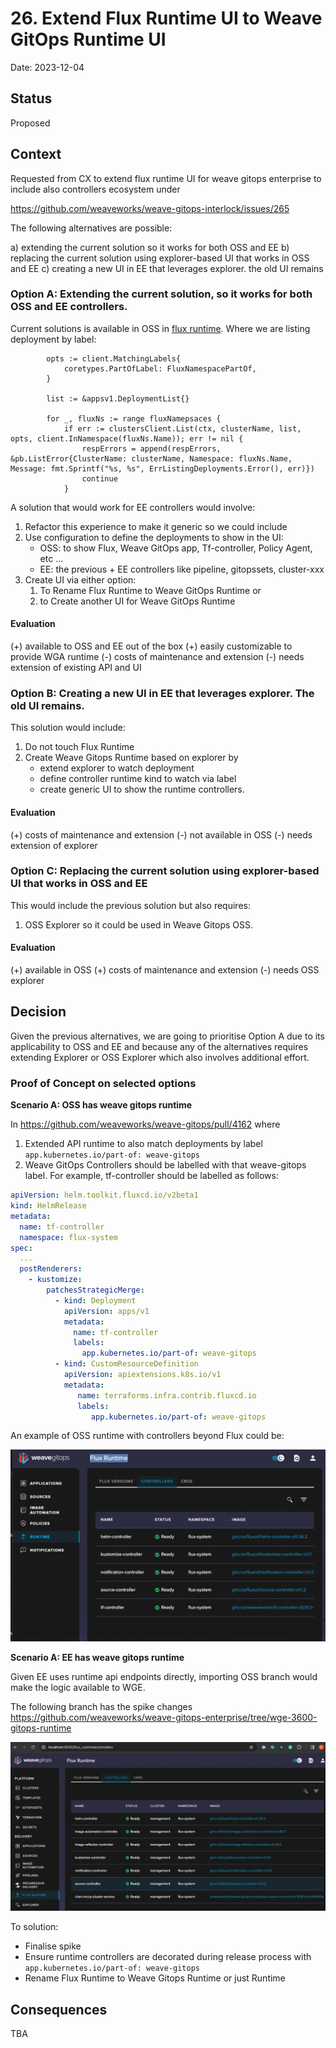 # 26. Extend Flux Runtime UI to Weave GitOps Runtime UI 

Date: 2023-12-04

## Status

Proposed

## Context

Requested from CX to extend flux runtime UI for weave gitops enterprise to include also controllers ecosystem under 

https://github.com/weaveworks/weave-gitops-interlock/issues/265

The following alternatives are possible:

a) extending the current solution so it works for both OSS and EE
b) replacing the current solution using explorer-based UI that works in OSS and EE
c) creating a new UI in EE that leverages explorer. the old UI remains

### Option A: Extending the current solution, so it works for both OSS and EE controllers.

Current solutions is available in OSS in [flux runtime](https://github.com/weaveworks/weave-gitops/blob/8779391d2ff2ecba59309b0d7b3fac5714da89e4/core/server/fluxruntime.go#L56). 
Where we are listing deployment by label:  

```
		opts := client.MatchingLabels{
			coretypes.PartOfLabel: FluxNamespacePartOf,
		}

		list := &appsv1.DeploymentList{}

		for _, fluxNs := range fluxNamepsaces {
			if err := clustersClient.List(ctx, clusterName, list, opts, client.InNamespace(fluxNs.Name)); err != nil {
				respErrors = append(respErrors, &pb.ListError{ClusterName: clusterName, Namespace: fluxNs.Name, Message: fmt.Sprintf("%s, %s", ErrListingDeployments.Error(), err)})
				continue
			}
```

A solution that would work for EE controllers would involve:

1. Refactor this experience to make it generic so we could include 
2. Use configuration to define the deployments to show in the UI:
   - OSS: to show Flux, Weave GitOps app, Tf-controller, Policy Agent, etc ...  
   - EE: the previous + EE controllers like pipeline, gitopssets, cluster-xxx 
3. Create UI via either option:
   1. To Rename Flux Runtime to Weave GitOps Runtime or 
   2. to Create another UI for Weave GitOps Runtime

#### Evaluation

(+) available to OSS and EE out of the box
(+) easily customizable to provide WGA runtime
(-) costs of maintenance and extension
(-) needs extension of existing API and UI


### Option B: Creating a new UI in EE that leverages explorer. The old UI remains.

This solution would include:

1. Do not touch Flux Runtime 
2. Create Weave Gitops Runtime based on explorer by 
   - extend explorer to watch deployment 
   - define controller runtime kind to watch via label 
   - create generic UI to show the runtime controllers.

#### Evaluation

(+) costs of maintenance and extension
(-) not available in OSS
(-) needs extension of explorer

### Option C: Replacing the current solution using explorer-based UI that works in OSS and EE

This would include the previous solution but also requires:

1. OSS Explorer so it could be used in Weave Gitops OSS.  

#### Evaluation

(+) available in OSS
(+) costs of maintenance and extension
(-) needs OSS explorer 

## Decision

Given the previous alternatives, we are going to prioritise Option A due to its applicability to OSS and EE and 
because any of the alternatives requires extending Explorer or OSS Explorer which also involves additional effort.

### Proof of Concept on selected options

**Scenario A: OSS has weave gitops runtime**

In https://github.com/weaveworks/weave-gitops/pull/4162 where

1. Extended API runtime to also match deployments by label `app.kubernetes.io/part-of: weave-gitops`
2. Weave GitOps Controllers should be labelled with that weave-gitops label. For example, tf-controller should be labelled as follows:

```yaml 
apiVersion: helm.toolkit.fluxcd.io/v2beta1
kind: HelmRelease
metadata:
  name: tf-controller
  namespace: flux-system
spec:
  ...
  postRenderers:
    - kustomize:
        patchesStrategicMerge:
          - kind: Deployment
            apiVersion: apps/v1
            metadata:
              name: tf-controller
              labels:
                app.kubernetes.io/part-of: weave-gitops
          - kind: CustomResourceDefinition
            apiVersion: apiextensions.k8s.io/v1
            metadata:
               name: terraforms.infra.contrib.fluxcd.io
               labels:
                  app.kubernetes.io/part-of: weave-gitops
```
An example of OSS runtime with controllers beyond Flux could be:

![gitops-runtime-oss.png](images%2Fgitops-runtime-oss.png)

**Scenario A: EE has weave gitops runtime**

Given EE uses runtime api endpoints directly, importing OSS branch would
make the logic available to WGE.

The following branch has the spike changes https://github.com/weaveworks/weave-gitops-enterprise/tree/wge-3600-gitops-runtime

![gitops-runtime-ee.png](images%2Fgitops-runtime-ee.png)

To solution:

- Finalise spike
- Ensure runtime controllers are decorated during release process with `app.kubernetes.io/part-of: weave-gitops`
- Rename Flux Runtime to Weave Gitops Runtime or just Runtime

## Consequences

TBA

